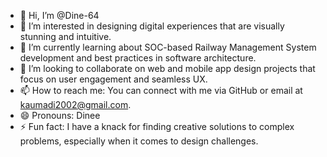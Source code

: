 - 👋 Hi, I’m @Dine-64
- 👀 I’m interested in designing digital experiences that are visually stunning and intuitive.
- 🌱 I’m currently learning about SOC-based Railway Management System development and best practices in software architecture.
- 💞️ I’m looking to collaborate on web and mobile app design projects that focus on user engagement and seamless UX.
- 📫 How to reach me: You can connect with me via GitHub or email at kaumadi2002@gmail.com.
- 😄 Pronouns: Dinee
- ⚡ Fun fact: I have a knack for finding creative solutions to complex problems, especially when it comes to design challenges.


<!---
Dine-64/Dine-64 is a ✨ special ✨ repository because its `README.md` (this file) appears on your GitHub profile.
You can click the Preview link to take a look at your changes.
--->
